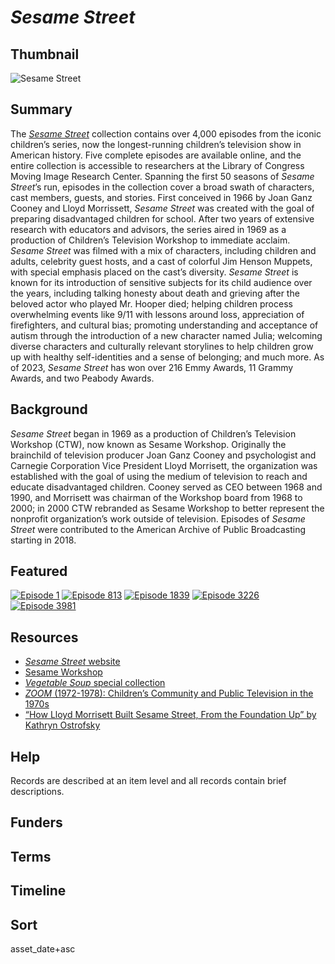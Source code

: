 # <em>Sesame Street</em>

## Thumbnail

![<em>Sesame Street</em>](https://s3.amazonaws.com/americanarchive.org/special-collections/Season_12_Cast_Photo_Baum.jpg "Sesame Street")

## Summary

The [*Sesame Street*](https://americanarchive.org/catalog?f%5Baccess_types%5D%5B%5D=all&f%5Bcontributing_organizations%5D%5B%5D=Sesame+Workshop+%28NY%29&sort=title+asc) collection contains over 4,000 episodes from the iconic children’s series, now the longest-running children’s television show in American history. Five complete episodes are available online, and the entire collection is accessible to researchers at the Library of Congress Moving Image Research Center. Spanning the first 50 seasons of *Sesame Street*’s run, episodes in the collection cover a broad swath of characters, cast members, guests, and stories. First conceived in 1966 by Joan Ganz Cooney and Lloyd Morrissett, *Sesame Street* was created with the goal of preparing disadvantaged children for school. After two years of extensive research with educators and advisors, the series aired in 1969 as a production of Children’s Television Workshop to immediate acclaim. *Sesame Street* was filmed with a mix of characters, including children and adults, celebrity guest hosts, and a cast of colorful Jim Henson Muppets, with special emphasis placed on the cast’s diversity. *Sesame Street* is known for its introduction of sensitive subjects for its child audience over the years, including talking honesty about death and grieving after the beloved actor who played Mr. Hooper died; helping children process overwhelming events like 9/11 with lessons around loss, appreciation of firefighters, and cultural bias; promoting understanding and acceptance of autism through the introduction of a new character named Julia; welcoming diverse characters and culturally relevant storylines to help children grow up with healthy self-identities and a sense of belonging; and much more. As of 2023, *Sesame Street* has won over 216 Emmy Awards, 11 Grammy Awards, and two Peabody Awards. 

## Background

*Sesame Street* began in 1969 as a production of Children’s Television Workshop (CTW), now known as Sesame Workshop. Originally the brainchild of television producer Joan Ganz Cooney and psychologist and Carnegie Corporation Vice President Lloyd Morrisett, the organization was established with the goal of using the medium of television to reach and educate disadvantaged children. Cooney served as CEO between 1968 and 1990, and Morrisett was chairman of the Workshop board from 1968 to 2000; in 2000 CTW rebranded as Sesame Workshop to better represent the nonprofit organization’s work outside of television. Episodes of *Sesame Street* were contributed to the American Archive of Public Broadcasting starting in 2018.

## Featured

[![Episode 1](https://s3.amazonaws.com/americanarchive.org/special-collections/aapb_tile.png)](/catalog/cpb-aacip-1533ebc756d)
[![Episode 813](https://s3.amazonaws.com/americanarchive.org/special-collections/aapb_tile.png)](/catalog/cpb-aacip-5f4efc45207)
[![Episode 1839](https://s3.amazonaws.com/americanarchive.org/special-collections/aapb_tile.png)](/catalog/cpb-aacip-3f88f6462a5)
[![Episode 3226](https://s3.amazonaws.com/americanarchive.org/special-collections/aapb_tile.png)](/catalog/cpb-aacip-f992ea76e9f)
[![Episode 3981](https://s3.amazonaws.com/americanarchive.org/special-collections/aapb_tile.png)](/catalog/cpb-aacip-6c223272d69)

## Resources

- [*Sesame Street* website](https://www.sesamestreet.org/)
- [Sesame Workshop](https://sesameworkshop.org/)
- [*Vegetable Soup* special collection](https://americanarchive.org/special_collections/vegetable-soup)
- [*ZOOM* (1972-1978): Children’s Community and Public Television in the 1970s](https://americanarchive.org/exhibits/zoom)
- [“How Lloyd Morrisett Built Sesame Street, From the Foundation Up” by Kathryn Ostrofsky](https://www.bunkhistory.org/resources/how-lloyd-morrisett-built-sesame-street-from-the-foundation-up)

## Help

Records are described at an item level and all records contain brief descriptions.

## Funders

## Terms

## Timeline

## Sort

asset_date+asc
